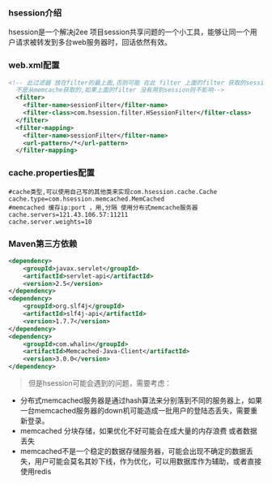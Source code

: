 ### hsession介绍

hsession是一个解决j2ee 项目session共享问题的一个小工具，能够让同一个用户请求被转发到多台web服务器时，回话依然有效。

### web.xml配置

```xml
<!-- 此过滤器 放在filter的最上面,否则可能 在此 filter 上面的filter 获取的session
  不是从memcache获取的,如果上面的filter 没有用到session则不影响-->
  <filter>
    <filter-name>sessionFilter</filter-name>
    <filter-class>com.hsession.filter.HSessionFilter</filter-class>
  </filter>
  <filter-mapping>
    <filter-name>sessionFilter</filter-name>
    <url-pattern>/*</url-pattern>
  </filter-mapping>
```

### cache.properties配置

```
#cache类型,可以使用自己写的其他类来实现com.hsession.cache.Cache
cache.type=com.hsession.memcached.MemCached
#memcached 缓存ip:port ，用,分隔 使用分布式memcache服务器
cache.servers=121.43.106.57:11211
cache.server.weights=10
```

### Maven第三方依赖

```xml
<dependency>
    <groupId>javax.servlet</groupId>
    <artifactId>servlet-api</artifactId>
    <version>2.5</version>
</dependency>
<dependency>
    <groupId>org.slf4j</groupId>
    <artifactId>slf4j-api</artifactId>
    <version>1.7.7</version>
</dependency>
<dependency>
    <groupId>com.whalin</groupId>
    <artifactId>Memcached-Java-Client</artifactId>
    <version>3.0.0</version>
</dependency>
```

>但是hsession可能会遇到的问题，需要考虑：

 - 分布式memcached服务器是通过hash算法来分别落到不同的服务器上，如果一台memcached服务器的down机可能造成一批用户的登陆态丢失，需要重新登录。
 - memcached 分块存储，如果优化不好可能会在成大量的内存浪费 或者数据丢失
 - memcached不是一个稳定的数据存储服务器，可能会出现不确定的数据丢失，用户可能会莫名其妙下线，作为优化，可以用数据库作为辅助，或者直接使用redis